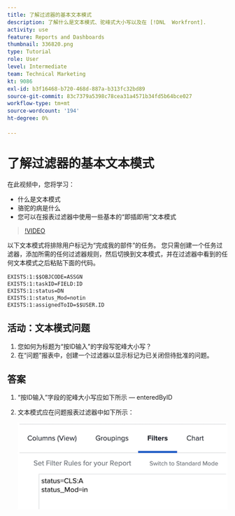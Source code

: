 ```yaml
---
title: 了解过滤器的基本文本模式
description: 了解什么是文本模式、驼峰式大小写以及在 [!DNL  Workfront].
activity: use
feature: Reports and Dashboards
thumbnail: 336820.png
type: Tutorial
role: User
level: Intermediate
team: Technical Marketing
kt: 9086
exl-id: b3f16468-b720-468d-887a-b313fc32bd89
source-git-commit: 83c7379a5398c78cea31a4571b34fd5b64bce027
workflow-type: tm+mt
source-wordcount: '194'
ht-degree: 0%

---
```


# 了解过滤器的基本文本模式

在此视频中，您将学习：

* 什么是文本模式
* 骆驼的病是什么
* 您可以在报表过滤器中使用一些基本的“即插即用”文本模式

>[!VIDEO](https://video.tv.adobe.com/v/336820/?quality=12)

以下文本模式将排除用户标记为“完成我的部件”的任务。 您只需创建一个任务过滤器，添加所需的任何过滤器规则，然后切换到文本模式，并在过滤器中看到的任何文本模式之后粘贴下面的代码。

```
EXISTS:1:$$OBJCODE=ASSGN  
EXISTS:1:taskID=FIELD:ID  
EXISTS:1:status=DN  
EXISTS:1:status_Mod=notin  
EXISTS:1:assignedToID=$$USER.ID 
```

## 活动：文本模式问题

1. 您如何为标题为“按ID输入”的字段写驼峰大小写？
1. 在“问题”报表中，创建一个过滤器以显示标记为已关闭但待批准的问题。

## 答案

1. “按ID输入”字段的驼峰大小写应如下所示 — enteredByID
1. 文本模式应在问题报表过滤器中如下所示：

   ![在文本模式下创建新过滤器的屏幕图像](assets/btm-answer.png)
